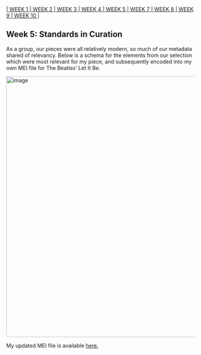 |[ WEEK 1 ](Week1.md)|[ WEEK 2 ](Week2.md)|[ WEEK 3 ](Week3.md)|[ WEEK 4 ](Week4.md)|[ WEEK 5 ](Week5.md)|[ WEEK 7 ](Week7.md)|[ WEEK 8 ](Week8.md)|[ WEEK 9 ](Week9.md)|[ WEEK 10 ](Week10.md)|
## Week 5: Standards in Curation
As a group, our pieces were all relatively modern, so much of our metadata shared of relevancy. Below is a schema for the elements from our selection which were most relevant for my piece, and subsequently encoded into my own MEI file for The Beatles’ Let It Be.

<img width="697" alt="image" src="https://github.com/EilidhClemie/MCA-2023/assets/145780245/9287cdbf-1791-4b5d-9899-13c632fe8695">


My updated MEI file is available [here.](https://github.com/EilidhClemie/MCA-2023/blob/master/data/Update%20MEI.mei)
